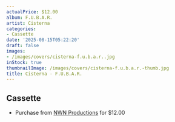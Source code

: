 ```yaml
---
actualPrice: $12.00
album: F.U.B.A.R.
artist: Cisterna
categories:
- Cassette
date: '2025-08-15T05:22:20'
draft: false
images:
- /images/covers/cisterna-f.u.b.a.r..jpg
inStock: true
thumbnailImage: /images/covers/cisterna-f.u.b.a.r.-thumb.jpg
title: Cisterna - F.U.B.A.R.
---
```


## Cassette
* Purchase from [NWN Productions](http://shop.nwnprod.com/index.php?route=product/product&path=73&product_id=21405&sort=pd.name&order=ASC) for $12.00
